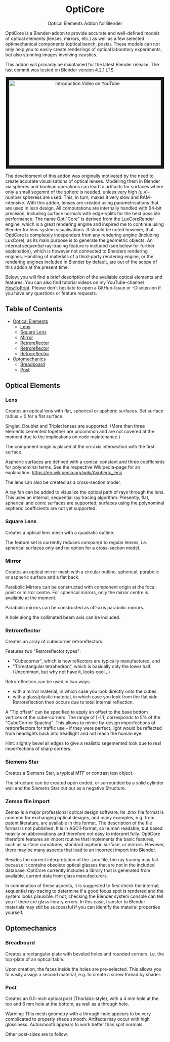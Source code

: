 


<p align="center">
<h1 align="center">OptiCore</h1>
</p>
<p align="center">
Optical Elements Addon for Blender
<br />

OptiCore is a Blender-addon to provide accurate and well-defined models of optical elements (lenses, mirrors, etc.) as well as a few selected optimechanical components (optical bench, posts). These models can not only help you to easily create renderings of optical laboratory experiments, but also stunning images involving caustics.

This addon will primarily be maintained for the latest Blender release. The last commit was tested on Blender version 4.2.1 LTS.

</p>

<p align="center">
<a href="http://www.youtube.com/watch?feature=player_embedded&v=D8rQBVI4lIg
" target="_blank"><img src="http://img.youtube.com/vi/D8rQBVI4lIg/0.jpg" 
alt="Introduction Video on YouTube" width="480" height="270" border="10" /></a>

</p>


The development of this addon was originally motivated by the need to create accurate visualisations of optical lenses. Modelling them in Blender via spheres and boolean operations can lead to artifacts for surfaces where only a small segemnt of the sphere is needed, unless very high (u,v)-number spheress are used. This, in turn, makes it very slow and RAM-intensive.
With this addon, lenses are created using parametrisations that are used in lesn design. All computations are internally handled with 64-bit precision, including surface normals with edge-splits for the best possible performance.
The name Opti"Core" is derived from the LuxCoreRender engine, which is a great rendering engine and inspired me to continue using Blender for lens system visualisations.
It should be noted however, that OptiCore is completely independent from any rendering engine (including LuxCore), as its main purpose is to generate the geometric objects. An internal sequential ray-tracing feature is included (see below for further explanation), which is however not connected to Blenders rendering engines. Handling of materials of a third-party rendering engine, or the rendering engines included in Blender by default, are out of the scope of this addon at the present time.

Below, you will find a brief description of the available optical elements and features. You can also find tutorial videos on my YouTube-channel [HowToPrint](https://www.youtube.com/@howtoprint6002). Please don't hesitate to open a GitHub-Issue or -Discussion if you have any questions or feature requests.

## Table of Contents
* [Optical Elements](#optical-elements)
  * [Lens](#lens)
  * [Square Lens](#square-lens)
  * [Mirror](#mirror)
  * [Retroreflector](#retroreflector)
  * [Retroreflector](#siemens-star)
  * [Retroreflector](#zemax-file-import)
* [Optomechanics](#optomechanics)
  * [Breadboard](#breadboard)
  * [Post](#post)

## Optical Elements

### Lens

Creates an optical lens with flat, spherical or apsheric surfaces. Set surface radius = 0 for a flat surface.

Singlet, Doublet and Triplet lenses are supported. (More than three elements cemented together are uncommon and are not covered at the moment due to the implications on code maintenance.)

The component origin is placed at the on-axis intersection with the first surface.

Aspheric surfaces are defined with a conical constant and three coefficients for polynominal terms. See the respective Wikipedia-page for an explanation: <https://en.wikipedia.org/wiki/Aspheric_lens>

The lens can also be created as a cross-section model.

A ray fan can be added to visualize the optical path of rays through the lens. This uses an internal, sequential ray tracing algorithm. Presently, flat, spherical and conic surfaces are supported; surfaces using the polynominal aspheric coefficients are not yet supported.

### Square Lens

Creates a optical lens mesh with a quadratic outline.

The feature set is currently reduces compared to regular lenses, i.e. spherical surfaces only and no option for a cross-section model.

### Mirror

Creates an optical mirror mesh with a circular outline, spherical, parabolic or aspheric surface and a flat back.

Parabolic Mirrors can be constructed with component origin at the focal point or mirror centre. For spherical mirrors, only the mirror centre is available at the moment.

Parabolic mirrors can be constructed as off-axis parabolic mirrors.

A hole along the collimated beam axis can be included.

### Retroreflector

Creates an array of cubecorner retroreflectors.

Features two "Retroreflector types":
- "Cubecorner", which is how reflectors are typically manufactured, and
- "Trirectangular tetrahedron", which is basically only the lower half. (Uncommon, but why not have it, looks cool...)

Retroreflectors can be used in two ways:
- with a mirror material, in which case you look directly onto the cubes.
- with a glass/plastic material, in which case you look from the flat side. Retroreflection then occurs due to total internal reflection.

A "Tip offset" can be specified to apply an offset to the base bottom vertices of the cube-corners. The range of [-1,1] corresponds to 5% of the "CubeCorner Spacing". This allows to mimic by-design imperfections of retroreflectors for traffic use - if they were perfect, light would be reflected from headlights back into headlight and not reach the human eye.

Hint: slightly bevel all edges to give a realistic segemented look due to real imperfections of sharp corners.

### Siemens Star

Creates a Siemens Star, a typical MTF or contrast test object.

The structure can be created open ended, or surrounded by a solid cylinder wall and the Siemens Star cut out as a negative Structure.

### Zemax file import

Zemax is a major professional optical design software. Its .zmx file format is common for exchanging optical designs, and many examples, e.g. from patent literature, are available in this format.
The description of the file format is not published. It is in ASCII-format, so human readable, but based heavily on abbreviations and therefore not easy to interpret fully. OptiCore therefore features an import routine that implements the basic features, such as surface curvatures, standard aspheric surface, or mirrors. However, there may be many aspects that lead to an incorrect import into Blender.

Besides the correct interpretation of the .zmx file, the ray tracing may fail because it contains obsolete optical glasses that are not in the included database. OptiCore currently includes a library that is generated from available, current data from glass manufacturers.

In combination of these aspects, it is suggested to first check the internal, sequential ray-tracing to determine if a good focus spot is rendered and the system looks plausible. If not, checking the Blender system console can tell you if there are glass library errors. In this case, transfer to Blender materials may still be successful if you can identify the mateiral properties yourself.

## Optomechanics

### Breadboard

Creates a rectangular plate with beveled holes and rounded corners, i.e. the top-plate of an optical table.

Upon creation, the faces inside the holes are pre-selected. This allows you to easily assign a second material, e.g. to create a screw thread by shader.

### Post

Creates an 0.5-inch optical post (Thorlabs-style), with a 4 mm hole at the top and 6 mm hole at the bottom, as well as a through hole.

Warning: This mesh geometry with a through-hole appears to be very complicated to properly shade smooth. Artifacts may occur with high glossiness. Autosmooth appears to work better than split normals.

Other post-sizes are to follow.
